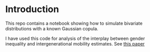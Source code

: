 # Introduction

This repo contains a notebook showing how to simulate bivariate distributions with a known Gaussian copula.

I have used this code for analysis of the interplay between gender inequality and intergenerational mobility estimates. See [this paper](https://drive.google.com/open?id=1rwdfCWnyD3ZIto24HHYGpFCRPXFkTzCz)
